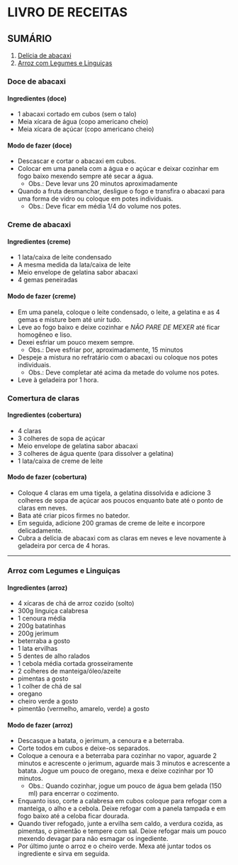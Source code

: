 # LIVRO DE RECEITAS

## **SUMÁRIO**

1. [Delícia de abacaxi](#delaba01)
2. [Arroz com Legumes e Linguiças](#arroz01)

<div id='delaba01'/>

### **Doce de abacaxi**

#### Ingredientes (doce)

* 1 abacaxi cortado em cubos (sem o talo)
* Meia xícara de água (copo americano cheio)
* Meia xícara de açúcar (copo americano cheio)

#### Modo de fazer (doce)

* Descascar e cortar o abacaxi em cubos.
* Colocar em uma panela com a água e o açúcar e deixar cozinhar em fogo baixo mexendo sempre até secar a água.
  * Obs.: Deve levar uns 20 minutos aproximadamente
* Quando a fruta desmanchar, desligue o fogo e transfira o abacaxi para uma forma de vidro ou coloque em potes individuais.
  * Obs.: Deve ficar em média 1/4 do volume nos potes.

### **Creme de abacaxi**

#### Ingredientes (creme)

* 1 lata/caixa de leite condensado
* A mesma medida da lata/caixa de leite
* Meio envelope de gelatina sabor abacaxi
* 4 gemas peneiradas

#### Modo de fazer (creme)

* Em uma panela, coloque o leite condensado, o leite, a gelatina e as 4 gemas e misture bem até unir tudo.
* Leve ao fogo baixo e deixe cozinhar e *NÃO PARE DE MEXER* até ficar homogêneo e liso.
* Dexei esfriar um pouco mexem sempre.
  * Obs.: Deve esfriar por, aproximadamente, 15 minutos
* Despeje a mistura no refratário com o abacaxi ou coloque nos potes individuais.
  * Obs.: Deve completar até acima da metade do volume nos potes.
* Leve à geladeira por 1 hora.

### **Comertura de claras**

#### Ingredientes (cobertura)

* 4 claras
* 3 colheres de sopa de açúcar
* Meio envelope de gelatina sabor abacaxi
* 3 colheres de água quente (para dissolver a gelatina)
* 1 lata/caixa de creme de leite

#### Modo de fazer (cobertura)

* Coloque 4 claras em uma tigela, a gelatina dissolvida e adicione 3 colheres de sopa de açúcar aos poucos enquanto bate até o ponto de claras em neves.
* Bata até criar picos firmes no batedor.
* Em seguida, adicione 200 gramas de creme de leite e incorpore delicadamente.
* Cubra a delícia de abacaxi com as claras em neves e leve novamente à geladeira por cerca de 4 horas.

______

<div id='arroz01'/>

### **Arroz com Legumes e Linguiças**

#### Ingredientes (arroz)

* 4 xícaras de chá de arroz cozido (solto)
* 300g linguiça calabresa
* 1 cenoura média
* 200g batatinhas
* 200g jerimum
* beterraba a gosto
* 1 lata ervilhas
* 5 dentes de alho ralados
* 1 cebola média cortada grosseiramente
* 2 colheres de manteiga/óleo/azeite
* pimentas a gosto
* 1 colher de chá de sal
* oregano
* cheiro verde a gosto
* pimentão (vermelho, amarelo, verde) a gosto

#### Modo de fazer (arroz)

* Descasque a batata, o jerimum, a cenoura e a beterraba.
* Corte todos em cubos e deixe-os separados.
* Coloque a cenoura e a beterraba para cozinhar no vapor, aguarde 2 minutos e acrescente o jerimum, aguarde mais 3 minutos e acrescente a batata. Jogue um pouco de oregano, mexa e deixe cozinhar por 10 minutos.
  * Obs.: Quando cozinhar, jogue um pouco de água bem gelada (150 ml) para encerrar o cozimento.
* Enquanto isso, corte a calabresa em cubos coloque para refogar com a manteiga, o alho e a cebola. Deixe refogar com a panela tampada e em fogo baixo até a celoba ficar dourada.
* Quando tiver refogado, junte a ervilha sem caldo, a verdura cozida, as pimentas, o pimentão e tempere com sal. Deixe refogar mais um pouco mexendo devagar para não esmagar os ingediente.
* Por último junte o arroz e o cheiro verde. Mexa até juntar todos os ingrediente e sirva em seguida.
